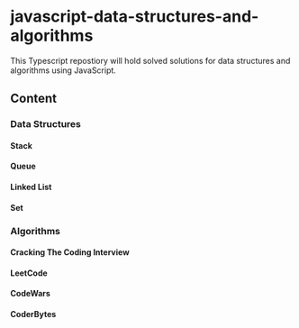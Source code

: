 # javascript-data-structures-and-algorithms
This Typescript repostiory will hold solved solutions for data structures and algorithms using JavaScript.

## Content

### Data Structures
#### Stack
#### Queue
#### Linked List
#### Set

### Algorithms
#### Cracking The Coding Interview
#### LeetCode
#### CodeWars
#### CoderBytes
